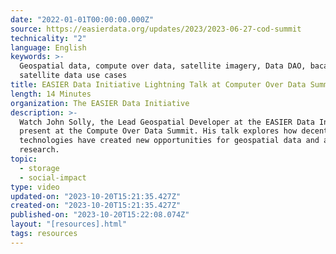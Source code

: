 ```yaml
---
date: "2022-01-01T00:00:00.000Z"
source: https://easierdata.org/updates/2023/2023-06-27-cod-summit
technicality: "2"
language: English
keywords: >-
  Geospatial data, compute over data, satellite imagery, Data DAO, bacalhau,
  satellite data use cases
title: EASIER Data Initiative Lightning Talk at Computer Over Data Summit
length: 14 Minutes
organization: The EASIER Data Initiative
description: >-
  Watch John Solly, the Lead Geospatial Developer at the EASIER Data Initiative,
  present at the Compute Over Data Summit. His talk explores how decentralized
  technologies have created new opportunities for geospatial data and associated
  research.
topic:
  - storage
  - social-impact
type: video
updated-on: "2023-10-20T15:21:35.427Z"
created-on: "2023-10-20T15:21:35.427Z"
published-on: "2023-10-20T15:22:08.074Z"
layout: "[resources].html"
tags: resources
---
```

